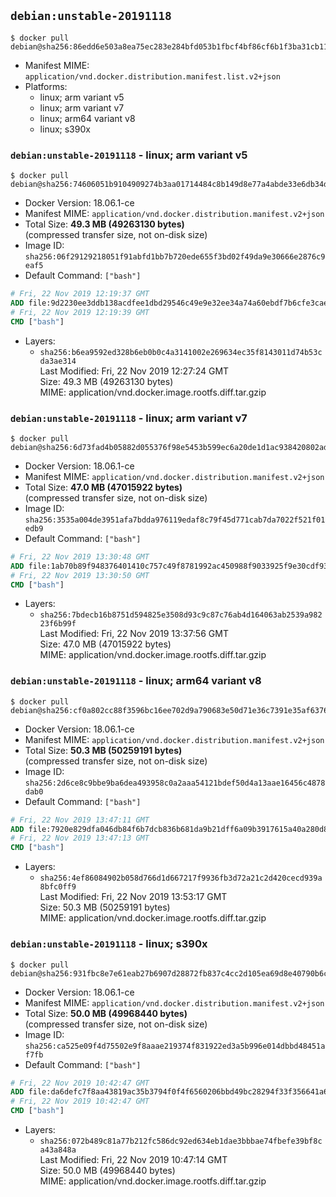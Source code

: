 ## `debian:unstable-20191118`

```console
$ docker pull debian@sha256:86edd6e503a8ea75ec283e284bfd053b1fbcf4bf86cf6b1f3ba31cb11f1c562c
```

-	Manifest MIME: `application/vnd.docker.distribution.manifest.list.v2+json`
-	Platforms:
	-	linux; arm variant v5
	-	linux; arm variant v7
	-	linux; arm64 variant v8
	-	linux; s390x

### `debian:unstable-20191118` - linux; arm variant v5

```console
$ docker pull debian@sha256:74606051b9104909274b3aa01714484c8b149d8e77a4abde33e6db34d19761ac
```

-	Docker Version: 18.06.1-ce
-	Manifest MIME: `application/vnd.docker.distribution.manifest.v2+json`
-	Total Size: **49.3 MB (49263130 bytes)**  
	(compressed transfer size, not on-disk size)
-	Image ID: `sha256:06f29129218051f91abfd1bb7b720ede655f3bd02f49da9e30666e2876c9eaf5`
-	Default Command: `["bash"]`

```dockerfile
# Fri, 22 Nov 2019 12:19:37 GMT
ADD file:9d2230ee3ddb138acdfee1dbd29546c49e9e32ee34a74a60ebdf7b6cfe3cae57 in / 
# Fri, 22 Nov 2019 12:19:39 GMT
CMD ["bash"]
```

-	Layers:
	-	`sha256:b6ea9592ed328b6eb0b0c4a3141002e269634ec35f8143011d74b53cda3ae314`  
		Last Modified: Fri, 22 Nov 2019 12:27:24 GMT  
		Size: 49.3 MB (49263130 bytes)  
		MIME: application/vnd.docker.image.rootfs.diff.tar.gzip

### `debian:unstable-20191118` - linux; arm variant v7

```console
$ docker pull debian@sha256:6d73fad4b05882d055376f98e5453b599ec6a20de1d1ac938420802ada9d8130
```

-	Docker Version: 18.06.1-ce
-	Manifest MIME: `application/vnd.docker.distribution.manifest.v2+json`
-	Total Size: **47.0 MB (47015922 bytes)**  
	(compressed transfer size, not on-disk size)
-	Image ID: `sha256:3535a004de3951afa7bdda976119edaf8c79f45d771cab7da7022f521f01edb9`
-	Default Command: `["bash"]`

```dockerfile
# Fri, 22 Nov 2019 13:30:48 GMT
ADD file:1ab70b89f948376401410c757c49f8781992ac450988f9033925f9e30cdf93dd in / 
# Fri, 22 Nov 2019 13:30:50 GMT
CMD ["bash"]
```

-	Layers:
	-	`sha256:7bdecb16b8751d594825e3508d93c9c87c76ab4d164063ab2539a98223f6b99f`  
		Last Modified: Fri, 22 Nov 2019 13:37:56 GMT  
		Size: 47.0 MB (47015922 bytes)  
		MIME: application/vnd.docker.image.rootfs.diff.tar.gzip

### `debian:unstable-20191118` - linux; arm64 variant v8

```console
$ docker pull debian@sha256:cf0a802cc88f3596bc16ee702d9a790683e50d71e36c7391e35af637660a28e5
```

-	Docker Version: 18.06.1-ce
-	Manifest MIME: `application/vnd.docker.distribution.manifest.v2+json`
-	Total Size: **50.3 MB (50259191 bytes)**  
	(compressed transfer size, not on-disk size)
-	Image ID: `sha256:2d6ce8c9bbe9ba6dea493958c0a2aaa54121bdef50d4a13aae16456c4878dab0`
-	Default Command: `["bash"]`

```dockerfile
# Fri, 22 Nov 2019 13:47:11 GMT
ADD file:7920e829dfa046db84f6b7dcb836b681da9b21dff6a09b3917615a40a280d880 in / 
# Fri, 22 Nov 2019 13:47:13 GMT
CMD ["bash"]
```

-	Layers:
	-	`sha256:4ef86084902b058d766d1d667217f9936fb3d72a21c2d420cecd939a8bfc0ff9`  
		Last Modified: Fri, 22 Nov 2019 13:53:17 GMT  
		Size: 50.3 MB (50259191 bytes)  
		MIME: application/vnd.docker.image.rootfs.diff.tar.gzip

### `debian:unstable-20191118` - linux; s390x

```console
$ docker pull debian@sha256:931fbc8e7e61eab27b6907d28872fb837c4cc2d105ea69d8e40790b6c04557a1
```

-	Docker Version: 18.06.1-ce
-	Manifest MIME: `application/vnd.docker.distribution.manifest.v2+json`
-	Total Size: **50.0 MB (49968440 bytes)**  
	(compressed transfer size, not on-disk size)
-	Image ID: `sha256:ca525e09f4d75502e9f8aaae219374f831922ed3a5b996e014dbbd48451af7fb`
-	Default Command: `["bash"]`

```dockerfile
# Fri, 22 Nov 2019 10:42:47 GMT
ADD file:da6defc7f8aa43819ac35b3794f0f4f6560206bbd49bc28294f33f356641a61b in / 
# Fri, 22 Nov 2019 10:42:47 GMT
CMD ["bash"]
```

-	Layers:
	-	`sha256:072b489c81a77b212fc586dc92ed634eb1dae3bbbae74fbefe39bf8ca43a848a`  
		Last Modified: Fri, 22 Nov 2019 10:47:14 GMT  
		Size: 50.0 MB (49968440 bytes)  
		MIME: application/vnd.docker.image.rootfs.diff.tar.gzip
